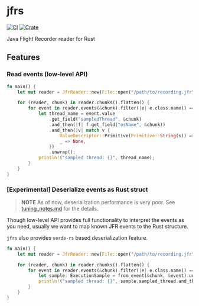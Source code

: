 # jfrs

[![CI](https://github.com/ocadaruma/jfrs/actions/workflows/ci.yml/badge.svg?branch=master)](https://github.com/ocadaruma/jfrs/actions/workflows/ci.yml)
[![Crate](https://img.shields.io/crates/v/jfrs.svg)](https://crates.io/crates/jfrs)

Java Flight Recorder reader for Rust

## Features

### Read events (low-level API)

```rust
fn main() {
    let mut reader = JfrReader::new(File::open("/path/to/recording.jfr").unwrap());

    for (reader, chunk) in reader.chunks().flatten() {
        for event in reader.events(&chunk).filter(|e| e.class.name() == "jdk.ExecutionSample") {
            let thread_name = event.value
                .get_field("sampledThread", &chunk)
                .and_then(|f| f.get_field("osName", &chunk))
                .and_then(|v| match v {
                    ValueDescriptor::Primitive(Primitive::String(s)) => Some(s),
                    _ => None,
                })
                .unwrap();
            println!("sampled thread: {}", thread_name);
        }
    }
}
```

### \[Experimental\] Deserialize events as Rust struct

> **NOTE**
> As of now, deserialization performance is very poor. See [tuning_notes.md](./example/tuning_notes.md) for the details.

Though low-level API provides full functionality to interpret the events as you need,
usually we want to map known JFR events to the Rust structure.

`jfrs` also provides `serde-rs` based deserialization feature.

```rust
fn main() {
    let mut reader = JfrReader::new(File::open("/path/to/recording.jfr").unwrap());

    for (reader, chunk) in reader.chunks().flatten() {
        for event in reader.events(&chunk).filter(|e| e.class.name() == "jdk.ExecutionSample") {
            let sample: ExecutionSample = from_event(&chunk, &event).unwrap();
            println!("sampled thread: {}", sample.sampled_thread.and_then(|t| t.os_name).unwrap());
        }
    }
}
```

